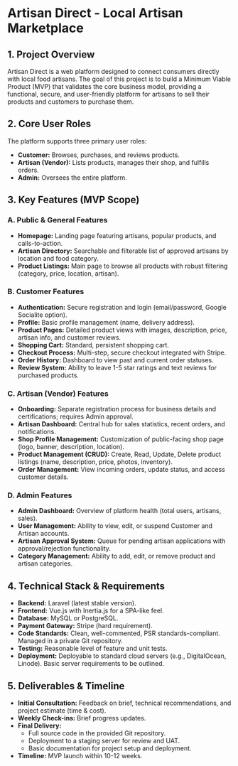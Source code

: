 # Artisan Direct - Local Artisan Marketplace

## 1. Project Overview

Artisan Direct is a web platform designed to connect consumers directly with local food artisans. The goal of this project is to build a Minimum Viable Product (MVP) that validates the core business model, providing a functional, secure, and user-friendly platform for artisans to sell their products and customers to purchase them.

## 2. Core User Roles

The platform supports three primary user roles:

*   **Customer:** Browses, purchases, and reviews products.
*   **Artisan (Vendor):** Lists products, manages their shop, and fulfills orders.
*   **Admin:** Oversees the entire platform.

## 3. Key Features (MVP Scope)

### A. Public & General Features

*   **Homepage:** Landing page featuring artisans, popular products, and calls-to-action.
*   **Artisan Directory:** Searchable and filterable list of approved artisans by location and food category.
*   **Product Listings:** Main page to browse all products with robust filtering (category, price, location, artisan).

### B. Customer Features

*   **Authentication:** Secure registration and login (email/password, Google Socialite option).
*   **Profile:** Basic profile management (name, delivery address).
*   **Product Pages:** Detailed product views with images, description, price, artisan info, and customer reviews.
*   **Shopping Cart:** Standard, persistent shopping cart.
*   **Checkout Process:** Multi-step, secure checkout integrated with Stripe.
*   **Order History:** Dashboard to view past and current order statuses.
*   **Review System:** Ability to leave 1-5 star ratings and text reviews for purchased products.

### C. Artisan (Vendor) Features

*   **Onboarding:** Separate registration process for business details and certifications; requires Admin approval.
*   **Artisan Dashboard:** Central hub for sales statistics, recent orders, and notifications.
*   **Shop Profile Management:** Customization of public-facing shop page (logo, banner, description, location).
*   **Product Management (CRUD):** Create, Read, Update, Delete product listings (name, description, price, photos, inventory).
*   **Order Management:** View incoming orders, update status, and access customer details.

### D. Admin Features

*   **Admin Dashboard:** Overview of platform health (total users, artisans, sales).
*   **User Management:** Ability to view, edit, or suspend Customer and Artisan accounts.
*   **Artisan Approval System:** Queue for pending artisan applications with approval/rejection functionality.
*   **Category Management:** Ability to add, edit, or remove product and artisan categories.

## 4. Technical Stack & Requirements

*   **Backend:** Laravel (latest stable version).
*   **Frontend:** Vue.js with Inertia.js for a SPA-like feel.
*   **Database:** MySQL or PostgreSQL.
*   **Payment Gateway:** Stripe (hard requirement).
*   **Code Standards:** Clean, well-commented, PSR standards-compliant. Managed in a private Git repository.
*   **Testing:** Reasonable level of feature and unit tests.
*   **Deployment:** Deployable to standard cloud servers (e.g., DigitalOcean, Linode). Basic server requirements to be outlined.

## 5. Deliverables & Timeline

*   **Initial Consultation:** Feedback on brief, technical recommendations, and project estimate (time & cost).
*   **Weekly Check-ins:** Brief progress updates.
*   **Final Delivery:**
    *   Full source code in the provided Git repository.
    *   Deployment to a staging server for review and UAT.
    *   Basic documentation for project setup and deployment.
*   **Timeline:** MVP launch within 10-12 weeks.